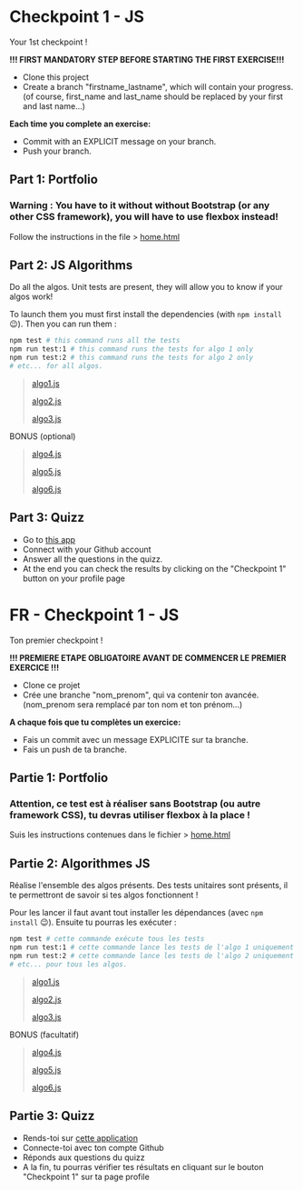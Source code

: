 # Checkpoint 1 - JS

Your 1st checkpoint !

**!!! FIRST MANDATORY STEP BEFORE STARTING THE FIRST EXERCISE!!!**

- Clone this project
- Create a branch "firstname_lastname", which will contain your progress. (of course, first_name and last_name should be replaced by your first and last name...)

**Each time you complete an exercise:**

- Commit with an EXPLICIT message on your branch.
- Push your branch.
## Part 1: Portfolio

### Warning : You have to it without without Bootstrap (or any other CSS framework), you will have to use flexbox instead!

Follow the instructions in the file > [home.html](./site/home.html)

## Part 2: JS Algorithms

Do all the algos.
Unit tests are present, they will allow you to know if your algos work!

To launch them you must first install the dependencies (with `npm install` :wink:).
Then you can run them :

```sh
npm test # this command runs all the tests
npm run test:1 # this command runs the tests for algo 1 only
npm run test:2 # this command runs the tests for algo 2 only
# etc... for all algos.
```

> [algo1.js](./algo/1/thirdAngle.js)
>
> [algo2.js](./algo/2/isLeapYear.js)
>
> [algo3.js](./algo/3/theaterSeats.js)

BONUS (optional)

> [algo4.js](./algo/4/findAdults.js)
>
> [algo5.js](./algo/5/getPoints.js)
>
> [algo6.js](./algo/6/sumArr.js)

## Part 3: Quizz

- Go to [this app](https://wild-quizz.jsrover.wilders.dev/play/checkpoint-1) 
- Connect with your Github account
- Answer all the questions in the quizz. 
- At the end you can check the results by clicking on the "Checkpoint 1" button on your profile page

# FR - Checkpoint 1 - JS

Ton premier checkpoint !

**!!! PREMIERE ETAPE OBLIGATOIRE AVANT DE COMMENCER LE PREMIER EXERCICE !!!**

- Clone ce projet
- Crée une branche "nom_prenom", qui va contenir ton avancée. (nom_prenom sera remplacé par ton nom et ton prénom...)

**A chaque fois que tu complètes un exercice:**

- Fais un commit avec un message EXPLICITE sur ta branche.
- Fais un push de ta branche.

## Partie 1: Portfolio

### Attention, ce test est à réaliser sans Bootstrap (ou autre framework CSS), tu devras utiliser flexbox à la place !

Suis les instructions contenues dans le fichier > [home.html](./site/home.html)
## Partie 2: Algorithmes JS

Réalise l'ensemble des algos présents.
Des tests unitaires sont présents, il te permettront de savoir si tes algos fonctionnent !

Pour les lancer il faut avant tout installer les dépendances (avec `npm install` :wink:).
Ensuite tu pourras les exécuter :

```sh
npm test # cette commande exécute tous les tests
npm run test:1 # cette commande lance les tests de l'algo 1 uniquement
npm run test:2 # cette commande lance les tests de l'algo 2 uniquement
# etc... pour tous les algos.
```

> [algo1.js](./algo/1/thirdAngle.js)
>
> [algo2.js](./algo/2/isLeapYear.js)
>
> [algo3.js](./algo/3/theaterSeats.js)

BONUS (facultatif)

> [algo4.js](./algo/4/findAdults.js)
>
> [algo5.js](./algo/5/getPoints.js)
>
> [algo6.js](./algo/6/sumArr.js)

## Partie 3: Quizz

- Rends-toi sur [cette application](https://wild-quizz.jsrover.wilders.dev/play/checkpoint-1) 
- Connecte-toi avec ton compte Github
- Réponds aux questions du quizz
- A la fin, tu pourras vérifier tes résultats en cliquant sur le bouton "Checkpoint 1" sur ta page profile